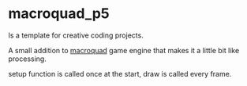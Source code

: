 # macroquad_p5

Is a template for creative coding projects. 

A small addition to [macroquad](https://github.com/not-fl3/macroquad) game engine
that makes it a little bit like processing. 

setup function is called once at the start, draw is called every frame.
